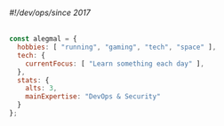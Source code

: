 ###### *#!/dev/ops/since 2017*

```javascript
const alegmal = {
  hobbies: [ "running", "gaming", "tech", "space" ],
  tech: {
    currentFocus: [ "Learn something each day" ],
  },
  stats: {
    alts: 3,
    mainExpertise: "DevOps & Security"
  }
};
```



<!-- [![My Skills](https://skillicons.dev/icons?i=js,aws,gcp,bitbucket,grafana,kubernetes,vscode)](https://skillicons.dev) -->
<!--
**alegmal/alegmal** is a ✨ _special_ ✨ repository because its `README.md` (this file) appears on your GitHub profile.

Here are some ideas to get you started:
- 🎬 Experience
- 🔭 I’m currently working on ...
- 🌱 I’m currently learning ...
- 👯 I’m looking to collaborate on ...
- 🤔 I’m looking for help with ...
- 💬 Ask me about ...
- 📫 How to reach me: ...
- 😄 Pronouns: ...
- ⚡ Fun fact: ...
-->

